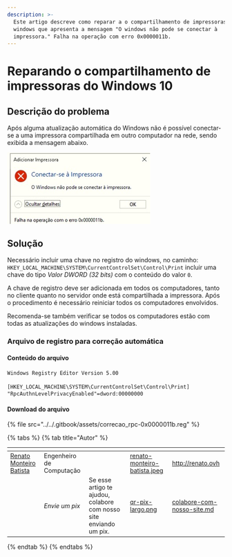 ```yaml
---
description: >-
  Este artigo descreve como reparar a o compartilhamento de impressoras no
  windows que apresenta a mensagem "O windows não pode se conectar à
  impressora." Falha na operação com erro 0x0000011b.
---
```


# Reparando o compartilhamento de impressoras do Windows 10

## Descrição do problema

Após alguma atualização automática do Windows não é possível conectar-se a uma impressora compartilhada em outro computador na rede, sendo exibida a mensagem abaixo.

![O Windows não pode se conectar à impressora. Falha na operação com erro 0x0000011b.](../../.gitbook/assets/0x0000011b.jpeg)

## Solução

Necessário incluir uma chave no registro do windows, no caminho: `HKEY_LOCAL_MACHINE\SYSTEM\CurrentControlSet\Control\Print` incluir uma chave do tipo _Valor DWORD (32 bits)_ com o conteúdo do valor `0`.

A chave de registro deve ser adicionada em todos os computadores, tanto no cliente quanto no servidor onde está compartilhada a impressora. Após o procedimento é necessário reiniciar todos os computadores envolvidos.

Recomenda-se também verificar se todos os computadores estão com todas as atualizações do windows instaladas.

### Arquivo de registro para correção automática

#### Conteúdo do arquivo

```
Windows Registry Editor Version 5.00

[HKEY_LOCAL_MACHINE\SYSTEM\CurrentControlSet\Control\Print]
"RpcAuthnLevelPrivacyEnabled"=dword:00000000
```

#### Download do arquivo

{% file src="../../.gitbook/assets/correcao_rpc-0x0000011b.reg" %}

{% tabs %}
{% tab title="Autor" %}
<table data-card-size="large" data-view="cards"><thead><tr><th data-type="users" data-multiple></th><th></th><th></th><th data-hidden data-card-cover data-type="files"></th><th data-hidden data-card-target data-type="content-ref"></th></tr></thead><tbody><tr><td><a href="http://renato.ovh">Renato Monteiro Batista</a></td><td>Engenheiro de Computação</td><td></td><td><a href="../../.gitbook/assets/renato-monteiro-batista.jpeg">renato-monteiro-batista.jpeg</a></td><td><a href="http://renato.ovh">http://renato.ovh</a></td></tr><tr><td></td><td><em>Envie um pix</em></td><td>Se esse artigo te ajudou, colabore com nosso site enviando um pix.</td><td><a href="../../.gitbook/assets/qr-pix-largo.png">qr-pix-largo.png</a></td><td><a href="../../colabore-com-nosso-site.md">colabore-com-nosso-site.md</a></td></tr></tbody></table>
{% endtab %}
{% endtabs %}